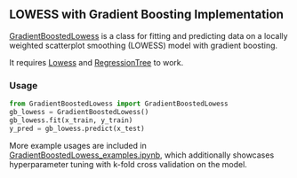 ## LOWESS with Gradient Boosting Implementation

[GradientBoostedLowess](https://github.com/XiongCynthia/GradientBoostedLowess/blob/main/GradientBoostedLowess.py) is a class for fitting and predicting data on a locally weighted scatterplot smoothing (LOWESS) model with gradient boosting.

It requires [Lowess](https://xiongcynthia.github.io/Lowess) and [RegressionTree](https://xiongcynthia.github.io/RegressionTree) to work.

### Usage

```python
from GradientBoostedLowess import GradientBoostedLowess
gb_lowess = GradientBoostedLowess()
gb_lowess.fit(x_train, y_train)
y_pred = gb_lowess.predict(x_test)
```

More example usages are included in [GradientBoostedLowess_examples.ipynb](https://github.com/XiongCynthia/GradientBoostedLowess/blob/main/GradientBoostedLowess_examples.ipynb), which additionally showcases hyperparameter tuning with k-fold cross validation on the model.
